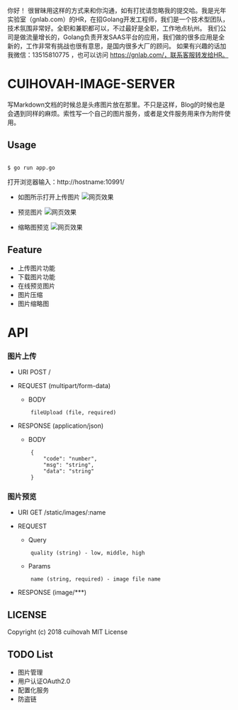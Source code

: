 你好！
很冒昧用这样的方式来和你沟通，如有打扰请忽略我的提交哈。我是光年实验室（gnlab.com）的HR，在招Golang开发工程师，我们是一个技术型团队，技术氛围非常好。全职和兼职都可以，不过最好是全职，工作地点杭州。
我们公司是做流量增长的，Golang负责开发SAAS平台的应用，我们做的很多应用是全新的，工作非常有挑战也很有意思，是国内很多大厂的顾问。
如果有兴趣的话加我微信：13515810775  ，也可以访问 https://gnlab.com/，联系客服转发给HR。
# CUIHOVAH-IMAGE-SERVER
写Markdown文档的时候总是头疼图片放在那里。不只是这样，Blog的时候也是会遇到同样的麻烦。索性写一个自己的图片服务，或者是文件服务用来作为附件使用。

## Usage

```shell

$ go run app.go
```

打开浏览器输入：http://hostname:10991/

- 如图所示打开上传图片
![网页效果](http://47.88.49.197:10991/static/images/d3c4e771a49d5637d8163817db843d68)

- 预览图片
![网页效果](http://47.88.49.197:10991/static/images/9381ef6c634168838405d8c31128a20a)

- 缩略图预览
![网页效果](http://47.88.49.197:10991/static/images/9381ef6c634168838405d8c31128a20a?quality=low)

## Feature

- 上传图片功能
- 下载图片功能
- 在线预览图片
- 图片压缩
- 图片缩略图

# API

### 图片上传
- URI POST / 
- REQUEST (multipart/form-data)
    + BODY
    
    ```
        fileUpload (file, required)
    ```

- RESPONSE (application/json)
    + BODY
    
    ```
        {
            "code": "number",
            "msg": "string",
            "data": "string"
        }
    ```

### 图片预览
- URI GET /static/images/:name 
- REQUEST
    + Query
    ```
        quality (string) - low, middle, high
    ```

    + Params
    ```
        name (string, required) - image file name
    ```

- RESPONSE (image/***)

## LICENSE
Copyright (c) 2018 cuihovah MIT License

## TODO List

- 图片管理
- 用户认证OAuth2.0
- 配置化服务
- 防盗链
